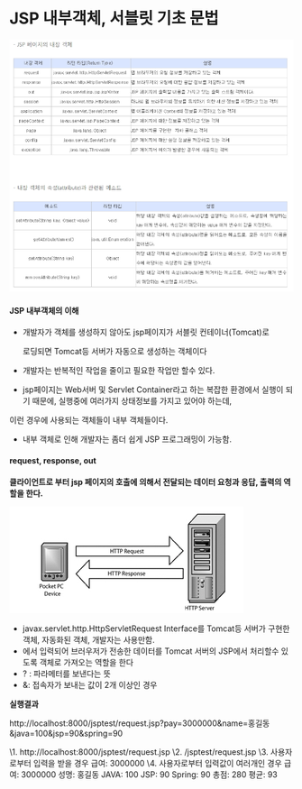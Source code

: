 # JSP 내부객체, 서블릿 기초 문법

<img src ="jsp내장객체.jpg">



#### JSP 내부객체의 이해

* 개발자가 객체를 생성하지 않아도 jsp페이지가 서블릿 컨테이너(Tomcat)로 

   로딩되면 Tomcat등 서버가 자동으로 생성하는 객체이다

* 개발자는 반복적인 작업을 줄이고 필요한 작업만 할수 있다. 

*  jsp페이지는 Web서버 및 Servlet Container라고 하는 복잡한 환경에서 실행이 
 되기 때문에, 실행중에 여러가지 상태정보를 가지고 있어야 하는데, 

 이런 경우에 사용되는 객체들이 내부 객체들이다. 

* 내부 객체로 인해 개발자는 좀더 쉽게 JSP 프로그래밍이 가능함. 



####  request, response, out 

__클라이언트로 부터 jsp 페이지의 호출에 의해서 전달되는 데이터 요청과 응답,
 출력의 역할을 한다.__

<img src="request 내부 객체.jpg">

 -  javax.servlet.http.HttpServletRequest Interface를 Tomcat등 서버가 구현한 객체, 
    자동화된 객체, 개발자는 사용만함. 
 - <FORM>에서 입력되어 브러우저가 전송한 데이터를 Tomcat 서버의 JSP에서 
    처리할수 있도록 객체로 가져오는 역할을 한다 
 - ? : 파라메터를 보낸다는 뜻
 - &: 접속자가 보내는 값이 2개 이상인 경우  

__실행결과__

http://localhost:8000/jsptest/request.jsp?pay=3000000&name=홍길동&java=100&jsp=90&spring=90





\1. http://localhost:8000/jsptest/request.jsp
\2. /jsptest/request.jsp
\3. 사용자로부터 입력을 받을 경우
급여: 3000000
\4. 사용자로부터 입력값이 여러개인 경우
급여: 3000000
성명: 홍길동
JAVA: 100
JSP: 90
Spring: 90
총점: 280
평균: 93